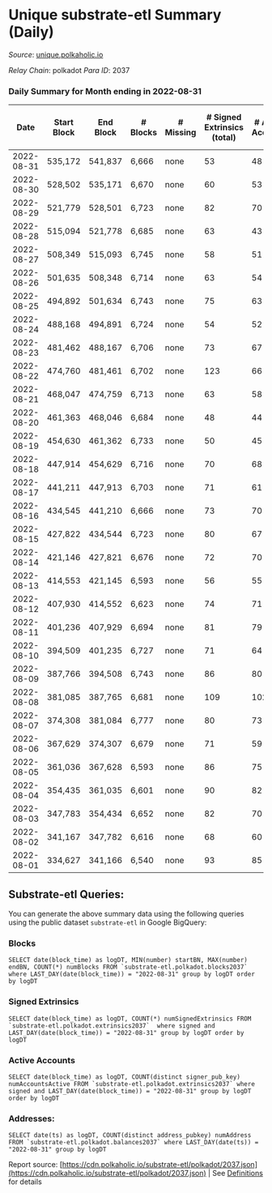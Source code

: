 # Unique substrate-etl Summary (Daily)

_Source_: [unique.polkaholic.io](https://unique.polkaholic.io)

*Relay Chain*: polkadot
*Para ID*: 2037



### Daily Summary for Month ending in 2022-08-31


| Date | Start Block | End Block | # Blocks | # Missing | # Signed Extrinsics (total) | # Active Accounts | # Addresses with Balances | # Events | # Transfers | # XCM Transfers In | # XCM Transfers Out |
| ---- | ----------- | --------- | -------- | --------- | --------------------------- | ----------------- | ------------------------- | -------- | ----------- | ------------------ | ------------------- |
| 2022-08-31 | 535,172 | 541,837 | 6,666 | none  | 53 | 48 | 11,364 | 14,554 | 6  |   |   |
| 2022-08-30 | 528,502 | 535,171 | 6,670 | none  | 60 | 53 |  | 14,590 | 10  |   |   |
| 2022-08-29 | 521,779 | 528,501 | 6,723 | none  | 82 | 70 |  | 14,860 | 16  |   |   |
| 2022-08-28 | 515,094 | 521,778 | 6,685 | none  | 63 | 43 |  | 14,659 | 20  |   |   |
| 2022-08-27 | 508,349 | 515,093 | 6,745 | none  | 58 | 51 |  | 14,734 | 7  |   |   |
| 2022-08-26 | 501,635 | 508,348 | 6,714 | none  | 63 | 54 | 11,334 | 14,698 | 7  |   |   |
| 2022-08-25 | 494,892 | 501,634 | 6,743 | none  | 75 | 63 | 11,330 | 14,823 | 14  |   |   |
| 2022-08-24 | 488,168 | 494,891 | 6,724 | none  | 54 | 52 | 11,325 | 14,668 | 1  |   |   |
| 2022-08-23 | 481,462 | 488,167 | 6,706 | none  | 73 | 67 | 11,325 | 14,724 | 4  |   |   |
| 2022-08-22 | 474,760 | 481,461 | 6,702 | none  | 123 | 66 | 11,325 | 15,072 | 57  |   |   |
| 2022-08-21 | 468,047 | 474,759 | 6,713 | none  | 63 | 58 | 11,272 | 14,691 |   |   |   |
| 2022-08-20 | 461,363 | 468,046 | 6,684 | none  | 48 | 44 | 11,272 | 14,551 | 1  |   |   |
| 2022-08-19 | 454,630 | 461,362 | 6,733 | none  | 50 | 45 | 11,272 | 14,674 | 5  |   |   |
| 2022-08-18 | 447,914 | 454,629 | 6,716 | none  | 70 | 68 | 11,268 | 14,734 | 1  |   |   |
| 2022-08-17 | 441,211 | 447,913 | 6,703 | none  | 71 | 61 | 11,267 | 14,711 | 5  |   |   |
| 2022-08-16 | 434,545 | 441,210 | 6,666 | none  | 73 | 70 | 11,265 | 14,641 |   |   |   |
| 2022-08-15 | 427,822 | 434,544 | 6,723 | none  | 80 | 67 | 11,265 | 14,800 | 11  |   |   |
| 2022-08-14 | 421,146 | 427,821 | 6,676 | none  | 72 | 70 | 11,263 | 14,656 | 3  |   |   |
| 2022-08-13 | 414,553 | 421,145 | 6,593 | none  | 56 | 55 | 11,263 | 14,396 | 1  |   |   |
| 2022-08-12 | 407,930 | 414,552 | 6,623 | none  | 74 | 71 | 11,263 | 14,558 | 4  |   |   |
| 2022-08-11 | 401,236 | 407,929 | 6,694 | none  | 81 | 79 | 11,261 | 14,740 | 1  |   |   |
| 2022-08-10 | 394,509 | 401,235 | 6,727 | none  | 71 | 64 | 11,261 | 14,760 | 4  |   |   |
| 2022-08-09 | 387,766 | 394,508 | 6,743 | none  | 86 | 80 | 11,260 | 14,873 | 5  |   |   |
| 2022-08-08 | 381,085 | 387,765 | 6,681 | none  | 109 | 102 | 11,258 | 14,851 | 1  |   |   |
| 2022-08-07 | 374,308 | 381,084 | 6,777 | none  | 80 | 73 | 11,258 | 14,912 | 5  |   |   |
| 2022-08-06 | 367,629 | 374,307 | 6,679 | none  | 71 | 59 | 11,257 | 14,656 | 2  |   |   |
| 2022-08-05 | 361,036 | 367,628 | 6,593 | none  | 86 | 75 | 11,257 | 14,550 | 3  |   |   |
| 2022-08-04 | 354,435 | 361,035 | 6,601 | none  | 90 | 82 | 11,257 | 14,591 | 4  |   |   |
| 2022-08-03 | 347,783 | 354,434 | 6,652 | none  | 82 | 70 | 11,255 | 14,661 | 5  |   |   |
| 2022-08-02 | 341,167 | 347,782 | 6,616 | none  | 68 | 60 | 11,252 | 14,513 | 9  |   |   |
| 2022-08-01 | 334,627 | 341,166 | 6,540 | none  | 93 | 85 | 11,250 | 14,469 | 3  |   |   |

## Substrate-etl Queries:
You can generate the above summary data using the following queries using the public dataset `substrate-etl` in Google BigQuery:


### Blocks
```
SELECT date(block_time) as logDT, MIN(number) startBN, MAX(number) endBN, COUNT(*) numBlocks FROM `substrate-etl.polkadot.blocks2037`  where LAST_DAY(date(block_time)) = "2022-08-31" group by logDT order by logDT
```


### Signed Extrinsics
```
SELECT date(block_time) as logDT, COUNT(*) numSignedExtrinsics FROM `substrate-etl.polkadot.extrinsics2037`  where signed and LAST_DAY(date(block_time)) = "2022-08-31" group by logDT order by logDT
```


### Active Accounts
```
SELECT date(block_time) as logDT, COUNT(distinct signer_pub_key) numAccountsActive FROM `substrate-etl.polkadot.extrinsics2037` where signed and LAST_DAY(date(block_time)) = "2022-08-31" group by logDT order by logDT
```


### Addresses:
```
SELECT date(ts) as logDT, COUNT(distinct address_pubkey) numAddress FROM `substrate-etl.polkadot.balances2037` where LAST_DAY(date(ts)) = "2022-08-31" group by logDT
```



Report source: [https://cdn.polkaholic.io/substrate-etl/polkadot/2037.json](https://cdn.polkaholic.io/substrate-etl/polkadot/2037.json) | See [Definitions](/DEFINITIONS.md) for details
